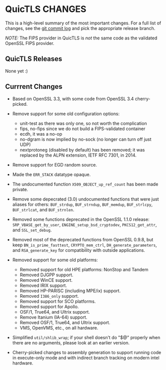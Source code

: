 QuicTLS CHANGES
===============

This is a high-level summary of the most important changes.
For a full list of changes, see the [git commit log][log] and
pick the appropriate release branch.

  [log]: https://github.com/quictls/quictls/commits/

*NOTE:*
The FIPS provider in QuicTLS is *not* the same code as the validated
OpenSSL FIPS provider.

QuicTLS Releases
----------------
None yet :)

Currrent Changes
----------------
- Based on OpenSSL 3.3, with some code from OpenSSL 3.4 cherry-picked.

- Remove support for some old configuration options:
  - unit-test as there was only one, so not worth the complication
  - fips, no-fips since we do not build a FIPS-validated container
  - ecdh, it was a no-op
  - no-dgram is now implied by no-sock (no longer can turn off just UDP)
  - nextprotoneg (disabled by default) has been removed; it was replaced
by the ALPN extension, IETF RFC 7301, in 2014.

- Remove support for EGD random source.

- Made the `ERR_STACK` datatype opaque.

- The undocumented function `X509_OBJECT_up_ref_count` has been
made private.

- Remove some depecrated (3.0) undocumented functions that were just
aliases for others: `BUF_strdup`, `BUF_strndup`, `BUF_memdup`,
`BUF_strlcpy`, `BUF_strlcat`, and `BUF_strnlen`.

- Removed some functions deprecated in the OpenSSL 1.1.0 release:
`SRP_VBASE_get_by_user`, `ENGINE_setup_bsd_cryptodev`,
`PKCS12_get_attr`, and `SSL_set_debug`.

- Removed most of the deprecated functions from OpenSSL 0.9.8, but keep
`BN_is_prime_fasttest`, `CRYPTO_mem_ctrl`, `DH_generate_parameters`, and
`RSA_generate_key` for compatibility with outside applications.

- Removed support for some old platforms:
  - Removed support for old HPE platforms: NonStop and Tandem
  - Removed DJGPP support.
  - Removed WinCE support.
  - Removed IRIX support.
  - Removed HP-PARISC (including MPE/ix) support.
  - Removed `I386_only` support.
  - Removed support for SCO platforms.
  - Removed support for Apollo.
  - OSF/1, True64, and Ultrix support.
  - Remove Itanium (IA-64) support.
  - Removed OSF/1, True64, and Ultrix support.
  - VMS, OpenVMS, etc., on all hardware.

- Simplified `util/shlib_wrap`; if your shell doesn't do "$@" properly
when there are no arguments, please look at an earlier version.

- Cherry-picked changes to assembly generation to support running code
in execute-only mode and with indirect branch tracking on modern intel
hardware.
